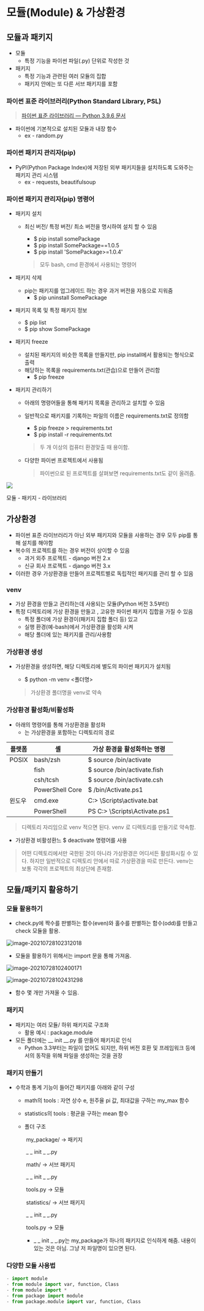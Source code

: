 # 모듈(Module) & 가상환경



## 모듈과 패키지

- 모듈
  - 특정 기능을 파이썬 파일(.py) 단위로 작성한 것
- 패키지
  - 특정 기능과 관련된 여러 모듈의 집합
  - 패키지 안에는 또 다른 서브 패키지를 포함

### 파이썬 표준 라이브러리(Python Standard Library, PSL)

> [파이썬 표준 라이브러리 — Python 3.9.6 문서](https://docs.python.org/ko/3/library/index.html)

- 파이썬에 기본적으로 설치된 모듈과 내장 함수
  - ex - random.py

### 파이썬 패키지 관리자(pip)

- PyPI(Python Package Index)에 저장된 외부 패키지들을 설치하도록 도와주는 패키지 관리 시스템
  - ex - requests, beautifulsoup

### 파이썬 패키지 관리자(pip) 명령어

- 패키지 설치

  - 최신 버전/ 특정 버전/ 최소 버전을 명시하여 설치 할 수 있음

    - $ pip install somePackage
    - $ pip install SomePackage==1.0.5
    - $ pip install 'SomePackage>=1.0.4'

    > 모두 bash, cmd 환경에서 사용되는 명령어

- 패키지 삭제

  - pip는 패키지를 업그레이드 하는 경우 과거 버전을 자동으로 지워줌
    - $ pip uninstall SomePackage

- 패키지 목록 및 특정 패키지 정보

  - $ pip list
  - $ pip show SomePackage

- 패키지 freeze

  - 설치된 패키지의 비슷한 목록을 만들지만, pip install에서 활용되는 형식으로 출력
  - 해당하는 목록을 requirements.txt(관습)으로 만들어 관리함
    - $ pip freeze

- 패키지 관리하기

  - 아래의 명령어들을 통해 패키지 목록을 관리하고 설치할 수 있음

  - 일반적으로 패키지를 기록하는 파일의 이름은 requirements.txt로 정의함
    - $ pip freeze > requirements.txt
    - $ pip install -r requirements.txt
    
    > 두 개 이상의 컴퓨터 환경맞출 때 용이함. 
    
  - 다양한 파이썬 프로젝트에서 사용됨

    > 파이썬으로 된 프로젝트를 살펴보면 requirements.txt도 같이 올려줌. 

![](image.assets/image-20210728090902410.png)

모듈 - 패키지 - 라이브러리 



## 가상환경

- 파이썬 표준 라이브러리가 아닌 외부 패키지와 모듈을 사용하는 경우 모두 pip를 통해 설치를 해야함
- 복수의 프로젝트를 하는 경우 버전이 상이할 수 있음
  - 과거 외주 프로젝트 - django 버전 2.x
  - 신규 회사 프로젝트 - django 버전 3.x
- 이러한 경우 가상환경을 만들어 프로젝트별로 독립적인 패키지를 관리 할 수 있음



### venv

- 가상 환경을 만들고 관리하는데 사용되는 모듈(Python 버전 3.5부터)
- 특정 디렉토리에 가상 환경을 만들고 , 고유한 파이썬 패키지 집합을 가질 수 있음
  - 특정 폴더에 가상 환경이(패키지 집합 폴더 등) 있고
  - 실행 환경(예-bash)에서 가상환경을 활성화 시켜
  - 해당 폴더에 있는 패키지를 관리/사용함

### 가상환경 생성

- 가상환경을 생성하면, 해당 디렉토리에 별도의 파이썬 패키지가 설치됨

  - $ python -m venv <폴더명>

  > 가상환경 폴더명을 venv로 약속

### 가상환경 활성화/비활성화

- 아래의 명령어를 통해 가상환경을 활성화
  - <venv>는 가상환경을 포함하는 디렉토리의 경로

| 플랫폼 | 셸              | 가상 환경을 활성화하는 명령         |
| ------ | --------------- | ----------------------------------- |
| POSIX  | bash/zsh        | $ source <venv>/bin/activate        |
|        | fish            | $ source <venv>/bin/activate.fish   |
|        | csh/tcsh        | $ source <venv>/bin/activate.csh    |
|        | PowerShell Core | $ <venv>/bin/Activate.ps1           |
| 윈도우 | cmd.exe         | C:\> <venv>\Scripts\activate.bat    |
|        | PowerShell      | PS C:\> <venv>\Scripts\Activate.ps1 |

> <venv> 디렉토리 자리임으로 venv 적으면 된다. venv 로 디렉토리를 만들기로 약속함.

- 가상환경 비활성환느 $ deactivate 명령어를 사용

> 어떤 디렉토리에서만 국한된 것이 아니라 가상환경은 어디서든 활성화시킬 수 있다. 하지만 일반적으로 디렉토리 안에서 따로 가상환경을 따로 만든다.  venv는 보통 각각의 프로젝트의 최상단에 존재함. 

## 모듈/패키지 활용하기

### 모듈 활용하기

- check.py에 짝수를 판별하는 함수(even)와 홀수를 판별하는 함수(odd)를 만들고 check 모듈을 활용.

![image-20210728102312018](image.assets/image-20210728102312018.png)

- 모듈을 활용하기 위해서는 import 문을 통해 가져옴.

![image-20210728102400171](image.assets/image-20210728102400171.png)

![image-20210728102431298](image.assets/image-20210728102431298.png)

- 함수 몇 개만 가져올 수 있음. 

### 패키지

- 패키지는 여러 모듈/ 하위 패키지로 구조화
  - 활용 예시 : package.module
- 모든 폴더에는 __  init __.py 를 만들어 패키지로 인식
  - Python 3.3부터는 파일이 없어도 되지만, 하위 버전 호환 및 프레임워크 등에서의 동작을 위해 파일을 생성하는 것을 권장

### 패키지 만들기

- 수학과 통계 기능이 들어간 패키지를 아래와 같이 구성

  - math의 tools : 자연 상수 e, 원주율 pi 값, 최대값을 구하는 my_max 함수

  - statistics의 tools : 평균을 구하는 mean 함수

  - 폴더 구조

    ​    my_package/                    -> 패키지 

    ​			_ _ init _ _.py

    ​			math/                        -> 서브 패키지

    ​						 _ _ init _ _.py  

    ​						tools.py   		-> 모듈

    ​			statistics/ 				 -> 서브 패키지

    ​						 _ _ init _ _.py

    ​						tools.py         -> 모듈

    - _ _ init _ _.py는 my_package가 하나의 패키지로 인식하게 해줌. 내용이 있는 것은 아님. 그냥 저 파일명이 있으면 된다. 

### 다양한 모듈 사용법

```python
- import module
- from module import var, function, Class
- from module import *
- from package import module
- from package.module import var, function, Class
```

